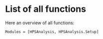 # List of all functions
 
Here an overview of all functions:
```@autodocs
Modules = [HPSAnalysis, HPSAnalysis.Setup]
```